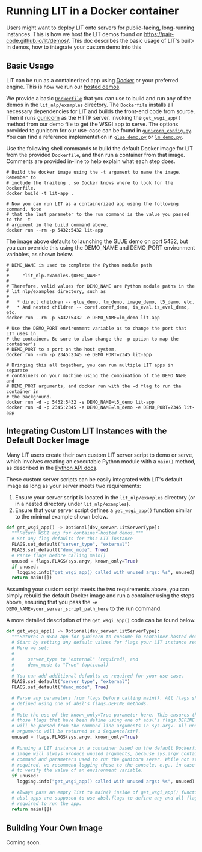 # Running LIT in a Docker container

<!--* freshness: { owner: 'lit-dev' reviewed: '2022-11-15' } *-->

Users might want to deploy LIT onto servers for public-facing, long-running
instances. This is how we host the LIT demos found on
https://pair-code.github.io/lit/demos/. This doc describes the basic usage of
LIT's built-in demos, how to integrate your custom demo into this

## Basic Usage

LIT can be run as a containerized app using [Docker](https://www.docker.com/) or
your preferred engine. This is how we run our
[hosted demos](https://pair-code.github.io/lit/demos/).

We provide a basic
[`Dockerfile`](../lit_nlp/Dockerfile) that you can
use to build and run any of the demos in the `lit_nlp/examples` directory. The
`Dockerfile` installs all necessary dependencies for LIT and builds the
front-end code from source. Then it runs [gunicorn](https://gunicorn.org/) as
the HTTP server, invoking the `get_wsgi_app()` method from our demo file to get
the WSGI app to serve. The options provided to gunicorn for our use-case can be
found in
[`gunicorn_config.py`](../lit_nlp/examples/gunicorn_config.py).
You can find a reference implementation in
[`glue_demo.py`](../lit_nlp/examples/glue_demo.py) or
[`lm_demo.py`](../lit_nlp/examples/lm_demo.py).

Use the following shell commands to build the default Docker image for LIT from
the provided `Dockerfile`, and then run a container from that image. Comments
are provided in-line to help explain what each step does.

```shell
# Build the docker image using the -t argument to name the image. Remember to
# include the trailing . so Docker knows where to look for the Dockerfile.
docker build -t lit-app .

# Now you can run LIT as a containerized app using the following command. Note
# that the last parameter to the run command is the value you passed to the -t
# argument in the build command above.
docker run --rm -p 5432:5432 lit-app
```

The image above defaults to launching the GLUE demo on port 5432, but you can
override this using the DEMO_NAME and DEMO_PORT environment variables, as shown
below.

```shell
# DEMO_NAME is used to complete the Python module path
#
#     "lit_nlp.examples.$DEMO_NAME"
#
# Therefore, valid values for DEMO_NAME are Python module paths in the
# lit_nlp/examples directory, such as
#
#   * direct children -- glue_demo, lm_demo, image_demo, t5_demo, etc.
#   * And nested children -- coref.coref_demo, is_eval.is_eval_demo, etc.
docker run --rm -p 5432:5432 -e DEMO_NAME=lm_demo lit-app

# Use the DEMO_PORT environment variable as to change the port that LIT uses in
# the container. Be sure to also change the -p option to map the container's
# DEMO_PORT to a port on the host system.
docker run --rm -p 2345:2345 -e DEMO_PORT=2345 lit-app

# Bringing this all together, you can run multiple LIT apps in separate
# containers on your machine using the combination of the DEMO_NAME and
# DEMO_PORT arguments, and docker run with the -d flag to run the container in
# the background.
docker run -d -p 5432:5432 -e DEMO_NAME=t5_demo lit-app
docker run -d -p 2345:2345 -e DEMO_NAME=lm_demo -e DEMO_PORT=2345 lit-app
```

## Integrating Custom LIT Instances with the Default Docker Image

Many LIT users create their own custom LIT server script to demo or serve, which
involves creating an executable Python module with a `main()` method, as
described in the [Python API docs](g3doc/api.md#adding-models-and-data).

These custom server scripts can be easily integrated with LIT's default image as
long as your server meets two requirements:

1.  Ensure your server script is located in the `lit_nlp/examples` directory (or
    in a nested directory under `lit_nlp/examples`).
2.  Ensure that your server script defines a `get_wsgi_app()` function similar
    to the minimal example shown below.

```python
def get_wsgi_app() -> Optional[dev_server.LitServerType]:
  """Return WSGI app for container-hosted demos."""
  # Set any flag defaults for this LIT instance
  FLAGS.set_default("server_type", "external")
  FLAGS.set_default("demo_mode", True)
  # Parse flags before calling main()
  unused = flags.FLAGS(sys.argv, known_only=True)
  if unused:
    logging.info("get_wsgi_app() called with unused args: %s", unused)
  return main([])
```

Assuming your custom script meets the two requirements above, you can simply
rebuild the default Docker image and run a container using the steps above,
ensuring that you pass the `-e DEMO_NAME=your_server_script_path_here` to the
run command.

A more detailed description of the `get_wsgi_app()` code can be found below.

```python
def get_wsgi_app() -> Optional[dev_server.LitServerType]:
  """Returns a WSGI app for gunicorn to consume in container-hosted demos."""
  # Start by setting any default values for flags your LIT instance requires.
  # Here we set:
  #
  #     server_type to "external" (required), and
  #     demo_mode to "True" (optional)
  #
  # You can add additional defaults as required for your use case.
  FLAGS.set_default("server_type", "external")
  FLAGS.set_default("demo_mode", True)

  # Parse any parameters from flags before calling main(). All flags should
  # defined using one of absl's flags.DEFINE methods.
  #
  # Note the use of the known_only=True parameter here. This ensures that only
  # those flags that have been define using one of absl's flags.DEFINE methods
  # will be parsed from the command line arguments in sys.argv. All unused
  # arguments will be returned as a Sequence[str].
  unused = flags.FLAGS(sys.argv, known_only=True)

  # Running a LIT instance in a container based on the default Dockerfile and
  # image will always produce unused arguments, because sys.argv contains the
  # command and parameters used to run the gunicorn sever. While not stricly
  # required, we recommend logging these to the console, e.g., in case you need
  # to verify the value of an environment variable.
  if unused:
    logging.info("get_wsgi_app() called with unused args: %s", unused)

  # Always pass an empty list to main() inside of get_wsgi_app() functions, as
  # absl apps are supposed to use absl.flags to define any and all flags
  # required to run the app.
  return main([])
```

## Building Your Own Image

Coming soon.
